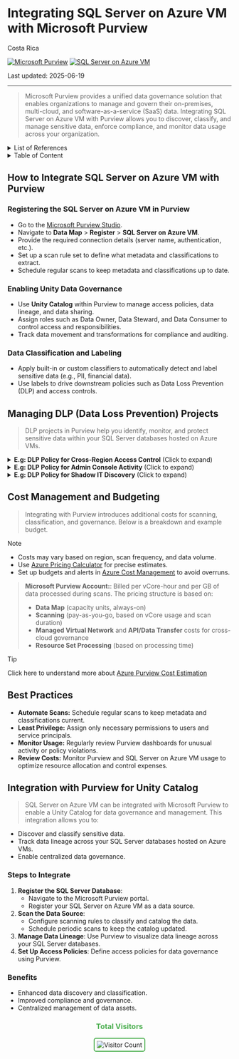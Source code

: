 # Integrating SQL Server on Azure VM with Microsoft Purview

Costa Rica

[![Microsoft Purview](https://img.shields.io/badge/Microsoft-Purview-blue)](https://learn.microsoft.com/en-us/azure/purview/)
[![SQL Server on Azure VM](https://img.shields.io/badge/Azure-SQLServer-blue)](https://learn.microsoft.com/en-us/sql/sql-server/sql-server-on-azure-vm)

Last updated: 2025-06-19

---

> Microsoft Purview provides a unified data governance solution that enables organizations to manage and govern their on-premises, multi-cloud, and software-as-a-service (SaaS) data. Integrating SQL Server on Azure VM with Purview allows you to discover, classify, and manage sensitive data, enforce compliance, and monitor data usage across your organization.

<details>
<summary>List of References</summary>

- [Microsoft Purview Documentation](https://learn.microsoft.com/en-us/azure/purview/)
- [SQL Server on Azure VM Documentation](https://learn.microsoft.com/en-us/sql/sql-server/sql-server-on-azure-vm)
- [Purview Data Loss Prevention](https://learn.microsoft.com/en-us/azure/purview/concept-data-loss-prevention)
- [Azure Pricing Calculator](https://azure.microsoft.com/en-us/pricing/calculator/)

</details>

<details>
<summary>Table of Content</summary>

- [How to Integrate SQL Server on Azure VM with Purview](#how-to-integrate-sql-server-on-azure-vm-with-purview)
  - [Registering the SQL Server on Azure VM in Purview](#registering-the-sql-server-on-azure-vm-in-purview)
  - [Enabling Unity Data Governance](#enabling-unity-data-governance)
  - [Data Classification and Labeling](#data-classification-and-labeling)
- [Managing DLP Data Loss Prevention Projects](#managing-dlp-data-loss-prevention-projects)
- [Cost Management and Budgeting](#cost-management-and-budgeting)
- [Best Practices](#best-practices)
- [Integration with Purview for Unity Catalog](#integration-with-purview-for-unity-catalog)
  - [Steps to Integrate](#steps-to-integrate)
  - [Benefits](#benefits)
  
</details>

## How to Integrate SQL Server on Azure VM with Purview

### Registering the SQL Server on Azure VM in Purview

- Go to the [Microsoft Purview Studio](https://web.purview.azure.com/).
- Navigate to **Data Map** > **Register** > **SQL Server on Azure VM**.
- Provide the required connection details (server name, authentication, etc.).
- Set up a scan rule set to define what metadata and classifications to extract.
- Schedule regular scans to keep metadata and classifications up to date.

### Enabling Unity Data Governance

- Use **Unity Catalog** within Purview to manage access policies, data lineage, and data sharing.
- Assign roles such as Data Owner, Data Steward, and Data Consumer to control access and responsibilities.
- Track data movement and transformations for compliance and auditing.

### Data Classification and Labeling

- Apply built-in or custom classifiers to automatically detect and label sensitive data (e.g., PII, financial data).
- Use labels to drive downstream policies such as Data Loss Prevention (DLP) and access controls.

## Managing DLP (Data Loss Prevention) Projects

> DLP projects in Purview help you identify, monitor, and protect sensitive data within your SQL Server databases hosted on Azure VMs.

<details>
<summary><b>E.g: DLP Policy for Cross-Region Access Control</b> (Click to expand)</summary>

> Control export of sensitive data from Azure-hosted SQL Server in Costa Rica to other regions.

**Steps:**

1. **Create a DLP Policy:** Target columns with geo-sensitive data (e.g., address, tax ID) in tables like `CustomerProfiles` or `LocalTaxRecords`.
2. **Define Detection Rules:** Use built-in geography classifiers or custom location filters.
3. **Set Actions:**  
   - Alert admins when data is queried from outside Costa Rica.  
   - Require approval workflows for cross-region exports.
4. **Monitor and Audit:** Track access origin using Purview’s dashboard with IP region mapping.

</details>

<details>
<summary><b>E.g: DLP Policy for Admin Console Activity</b> (Click to expand)</summary>

> Detect suspicious DLP policy changes or overrides made via elevated SQL Server roles.

**Steps:**

1. **Create a DLP Policy:** Monitor admin actions on high-risk tables or rows marked as classified.
2. **Define Detection Rules:** Audit DDL/DML operations through SQL logs with extended audit policies.
3. **Set Actions:**  
   - Alert InfoSec team of admin overrides on DLP-protected data.  
   - Flag changes to export rules or policy exceptions.
4. **Monitor and Audit:** Enable logging across VM and database layers and correlate in Purview.

</details>

<details>
<summary><b>E.g: DLP Policy for Shadow IT Discovery</b> (Click to expand)</summary>

> Identify and block unauthorized data movement to unmanaged apps or storage targets.

**Steps:**

1. **Create a DLP Policy:** Focus on exports to unknown endpoints (e.g., personal OneDrive, rogue FTP servers).
2. **Define Detection Rules:**  
   Use endpoint traffic patterns and Purview integration with Microsoft Defender.
3. **Set Actions:**  
   - Block data exfiltration to non-whitelisted destinations.  
   - Notify security team and disable user access temporarily.
4. **Monitor and Audit:** View flagged incidents and take remediation actions in Purview.

</details>

## Cost Management and Budgeting

> Integrating with Purview introduces additional costs for scanning, classification, and governance. Below is a breakdown and example budget.

> [!NOTE]
>
> - Costs may vary based on region, scan frequency, and data volume.
> - Use [Azure Pricing Calculator](https://azure.microsoft.com/en-us/pricing/calculator/) for precise estimates.
> - Set up budgets and alerts in [Azure Cost Management](https://learn.microsoft.com/en-us/azure/cost-management-billing/costs/) to avoid overruns.

> **Microsoft Purview Account:**: Billed per vCore-hour and per GB of data processed during scans.
> The pricing structure is based on:
>
> - **Data Map** (capacity units, always-on)
> - **Scanning** (pay-as-you-go, based on vCore usage and scan duration)
> - **Managed Virtual Network** and **API/Data Transfer** costs for cross-cloud governance
> - **Resource Set Processing** (based on processing time)

> [!TIP]
> Click here to understand more about [Azure Purview Cost Estimation](../../Purview/Cost-Estimation.md)

## Best Practices

- **Automate Scans:** Schedule regular scans to keep metadata and classifications current.
- **Least Privilege:** Assign only necessary permissions to users and service principals.
- **Monitor Usage:** Regularly review Purview dashboards for unusual activity or policy violations.
- **Review Costs:** Monitor Purview and SQL Server on Azure VM usage to optimize resource allocation and control expenses.

## Integration with Purview for Unity Catalog

> SQL Server on Azure VM can be integrated with Microsoft Purview to enable a Unity Catalog for data governance and management. This integration allows you to:

- Discover and classify sensitive data.
- Track data lineage across your SQL Server databases hosted on Azure VMs.
- Enable centralized data governance.

### Steps to Integrate

1. **Register the SQL Server Database**:
   - Navigate to the Microsoft Purview portal.
   - Register your SQL Server on Azure VM as a data source.
2. **Scan the Data Source**:
   - Configure scanning rules to classify and catalog the data.
   - Schedule periodic scans to keep the catalog updated.
3. **Manage Data Lineage**: Use Purview to visualize data lineage across your SQL Server databases.
4. **Set Up Access Policies**: Define access policies for data governance using Purview.

### Benefits

- Enhanced data discovery and classification.
- Improved compliance and governance.
- Centralized management of data assets.

<div align="center">
  <h3 style="color: #4CAF50;">Total Visitors</h3>
  <img src="https://profile-counter.glitch.me/brown9804/count.svg" alt="Visitor Count" style="border: 2px solid #4CAF50; border-radius: 5px; padding: 5px;"/>
</div>

